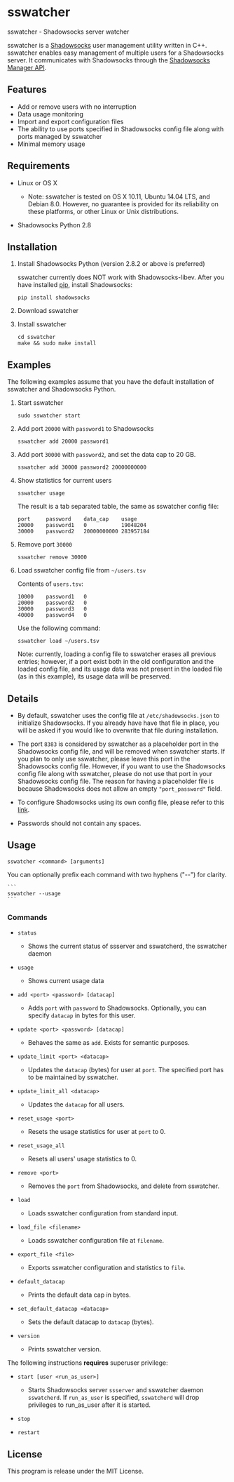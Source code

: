 # sswatcher

sswatcher - Shadowsocks server watcher

sswatcher is a [Shadowsocks](https://shadowsocks.org/en/index.html) user management utility written in C++. sswatcher enables easy management of multiple users for a Shadowsocks server. It communicates with Shadowsocks through the [Shadowsocks Manager API](https://github.com/shadowsocks/shadowsocks/wiki/Manage-Multiple-Users). 



## Features

- Add or remove users with no interruption
- Data usage monitoring
- Import and export configuration files
- The ability to use ports specified in Shadowsocks config file along with ports managed by sswatcher
- Minimal memory usage


## Requirements

- Linux or OS X
  - Note: sswatcher is tested on OS X 10.11, Ubuntu 14.04 LTS, and Debian 8.0. However, no guarantee is provided for its reliability on these platforms, or other Linux or Unix distributions.

- Shadowsocks Python 2.8


## Installation

1. Install Shadowsocks Python (version 2.8.2 or above is preferred)

   sswatcher currently does NOT work with Shadowsocks-libev. After you have installed [pip](https://pip.pypa.io/en/stable/installing/), install Shadowsocks:

   ```
   pip install shadowsocks
   ```

2. Download sswatcher

3. Install sswatcher

   ```
   cd sswatcher
   make && sudo make install
   ```


## Examples

The following examples assume that you have the default installation of sswatcher and Shadowsocks Python.

1. Start sswatcher

   ```
   sudo sswatcher start
   ```

2. Add port `20000` with `password1` to Shadowsocks

   ```
   sswatcher add 20000 password1
   ```

3. Add port `30000` with `password2`, and set the data cap to 20 GB.

   ```
   sswatcher add 30000 password2 20000000000
   ```

4. Show statistics for current users

   ```
   sswatcher usage
   ```

   The result is a tab separated table, the same as sswatcher config file:

   ```
   port		password	data_cap	usage
   20000	password1	0			19048204
   30000	password2	20000000000	283957184
   ```

5. Remove port `30000`

   ```
   sswatcher remove 30000
   ```

6. Load sswatcher config file from `~/users.tsv`

   Contents of `users.tsv`:

   ```
   10000	password1	0
   20000	password2	0
   30000	password3	0
   40000	password4	0
   ```

   Use the following command:

   ```
   sswatcher load ~/users.tsv
   ```

   Note: currently, loading a config file to sswatcher erases all previous entries; however, if a port exist both in the old configuration and the loaded config file, and its usage data was not present in the loaded file (as in this example), its usage data will be preserved.

## Details

- By default, sswatcher uses the config file at `/etc/shadowsocks.json` to initialize Shadowsocks. If you already have have that file in place, you will be asked if you would like to overwrite that file during installation.

- The port `8383` is considered by sswatcher as a placeholder port in the Shadowsocks config file, and will be removed when sswatcher starts. If you plan to only use sswatcher, please leave this port in the Shadowsocks config file. However, if you want to use the Shadowsocks config file along with sswatcher, please do not use that port in your Shadowsocks config file. The reason for having a placeholder file is because Shadowsocks does not allow an empty `"port_password"` field.

- To configure Shadowsocks using its own config file, please refer to this [link](https://github.com/shadowsocks/shadowsocks/wiki/Configure-Multiple-Users).

- Passwords should not contain any spaces.


## Usage

    sswatcher <command> [arguments]

You can optionally prefix each command with two hyphens ("--") for clarity.

    ```
    sswatcher --usage
    ```

### Commands

- `status`
  - Shows the current status of ssserver and sswatcherd, the sswatcher daemon

- `usage`
  - Shows current usage data

- `add <port> <password> [datacap]`
  - Adds `port` with `password` to Shadowsocks. Optionally, you can specify `datacap` in bytes for this user.

- `update <port> <password> [datacap]`
  - Behaves the same as `add`. Exists for semantic purposes.

- `update_limit <port> <datacap>`
  - Updates the `datacap` (bytes) for user at `port`. The specified port has to be maintained by sswatcher.

- `update_limit_all <datacap>`
  - Updates the `datacap` for all users.

- `reset_usage <port>`
  - Resets the usage statistics for user at `port` to 0.

- `reset_usage_all`
  - Resets all users' usage statistics to 0.

- `remove <port>`
  - Removes the `port` from Shadowsocks, and delete from sswatcher.

- `load`
  - Loads sswatcher configuration from standard input.

- `load_file <filename>`
  - Loads sswatcher configuration file at `filename`.

- `export_file <file>`
  - Exports sswatcher configuration and statistics to `file`.

- `default_datacap`
  - Prints the default data cap in bytes.

- `set_default_datacap <datacap>`
  - Sets the default datacap to `datacap` (bytes).

- `version`
  - Prints sswatcher version.


The following instructions **requires** superuser privilege:

- `start [user <run_as_user>] `
  - Starts Shadowsocks server `ssserver` and sswatcher daemon `sswatcherd`. If `run_as_user` is specified, `sswatcherd` will drop privileges to run_as_user after it is started.

- `stop`
- `restart`

## License

This program is release under the MIT License.

